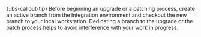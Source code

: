 {:.bs-callout-tip}
Before beginning an upgrade or a patching process, create an active branch from the Integration environment and checkout the new branch to your local workstation. Dedicating a branch to the upgrade or the patch process helps to avoid interference with your work in progress.
